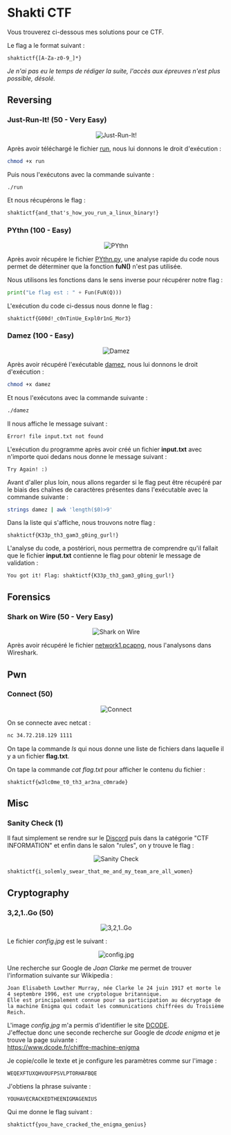 # Shakti CTF

Vous trouverez ci-dessous mes solutions pour ce CTF.  
  
Le flag a le format suivant :
```
shaktictf{[A-Za-z0-9_]*}
```

*Je n'ai pas eu le temps de rédiger la suite, l'accès aux épreuves n'est plus possible, désolé.*

## Reversing

### Just-Run-It! (50 - Very Easy)

<p align="center">
  <img src="https://github.com/Zyrfex/CTF/blob/main/2020/Shakti_CTF/Reversing/Just-Run-It!/Just-Run-It!.png" alt="Just-Run-It!" align="center">
</p>

Après avoir téléchargé le fichier [run](https://github.com/Zyrfex/CTF/raw/main/2020/Shakti_CTF/Reversing/Just-Run-It!/run), nous lui donnons le droit d'exécution :
```bash
chmod +x run
```

Puis nous l'exécutons avec la commande suivante :
```bash
./run
```

Et nous récupérons le flag :
```
shaktictf{and_that's_how_you_run_a_linux_binary!}
```

### PYthn (100 - Easy)

<p align="center">
  <img src="https://github.com/Zyrfex/CTF/raw/main/2020/Shakti_CTF/Reversing/PYthn/PYthn.png" alt="PYthn" align="center">
</p>

Après avoir récupére le fichier [PYthn.py](https://github.com/Zyrfex/CTF/raw/main/2020/Shakti_CTF/Reversing/PYthn/PYthn.py), une analyse rapide du code nous permet de déterminer que la fonction **fuN()** n'est pas utilisée.

Nous utilisons les fonctions dans le sens inverse pour récupérer notre flag :
```python
print("Le flag est : " + Fun(FuN(Q)))
```

L'exécution du code ci-dessus nous donne le flag :
```
shaktictf{G00d!_c0nTinUe_Expl0r1nG_Mor3}
```

### Damez (100 - Easy)

<p align="center">
  <img src="https://github.com/Zyrfex/CTF/raw/main/2020/Shakti_CTF/Reversing/Damez/Damez.png" alt="Damez" align="center">
</p>

Après avoir récupéré l'exécutable [damez](https://github.com/Zyrfex/CTF/raw/main/2020/Shakti_CTF/Reversing/Damez/damez), nous lui donnons le droit d'exécution :
```bash
chmod +x damez
```

Et nous l'exécutons avec la commande suivante :
```bash
./damez
```

Il nous affiche le message suivant :
```
Error! file input.txt not found
```

L'exécution du programme après avoir créé un fichier **input.txt** avec n'importe quoi dedans nous donne le message suivant :
```
Try Again! :)
```

Avant d'aller plus loin, nous allons regarder si le flag peut être récupéré par le biais des chaînes de caractères présentes dans l'exécutable avec la commande suivante :
```bash
strings damez | awk 'length($0)>9'
```

Dans la liste qui s'affiche, nous trouvons notre flag :
```
shaktictf{K33p_th3_gam3_g0ing_gurl!}
```

L'analyse du code, a postériori, nous permettra de comprendre qu'il fallait que le fichier **input.txt** contienne le flag pour obtenir le message de validation :
```
You got it! Flag: shaktictf{K33p_th3_gam3_g0ing_gurl!}
```

## Forensics

### Shark on Wire (50 - Very Easy)

<p align="center">
  <img src="https://github.com/Zyrfex/CTF/raw/main/2020/Shakti_CTF/Forensics/Shark%20on%20Wire/Shark%20on%20Wire.png" alt="Shark on Wire" align="center">
</p>

Après avoir récupéré le fichier [network1.pcapng](https://github.com/Zyrfex/CTF/raw/main/2020/Shakti_CTF/Forensics/Shark%20on%20Wire/network1.pcapng), nous l'analysons dans Wireshark.

## Pwn

### Connect (50)

<p align="center">
  <img src="https://github.com/Zyrfex/CTF/blob/main/2020/Shakti_CTF/images/connect.png" alt="Connect" align="center">
</p>

On se connecte avec netcat :
```bash
nc 34.72.218.129 1111
```

On tape la commande *ls* qui nous donne une liste de fichiers dans laquelle il y a un fichier **flag.txt**.

On tape la commande *cat flag.txt* pour afficher le contenu du fichier :
```
shaktictf{w3lc0me_t0_th3_ar3na_c0mrade}
```

## Misc

### Sanity Check (1)
Il faut simplement se rendre sur le [Discord](https://discord.gg/gEJUZwe9ju) puis dans la catégorie "CTF INFORMATION" et enfin dans le salon "rules", on y trouve le flag :

<p align="center">
  <img src="https://github.com/Zyrfex/CTF/blob/main/2020/Shakti_CTF/images/sanity_check.png" alt="Sanity Check" align="center">
</p>

```
shaktictf{i_solemly_swear_that_me_and_my_team_are_all_women}
```

## Cryptography

### 3,2,1..Go (50)

<p align="center">
  <img src="https://github.com/Zyrfex/CTF/blob/main/2020/Shakti_CTF/images/3_2_1_Go.png" alt="3,2,1..Go" align="center">
</p>

Le fichier *config.jpg* est le suivant :

<p align="center">
  <img src="https://github.com/Zyrfex/CTF/blob/main/2020/Shakti_CTF/images/config.jpg" alt="config.jpg" align="center">
</p>

Une recherche sur Google de *Joan Clarke* me permet de trouver l'information suivante sur Wikipedia :
```
Joan Elisabeth Lowther Murray, née Clarke le 24 juin 1917 et morte le 4 septembre 1996, est une cryptologue britannique.  
Elle est principalement connue pour sa participation au décryptage de la machine Enigma qui codait les communications chiffrées du Troisième Reich.
```

L'image *config.jpg* m'a permis d'identifier le site [DCODE](https://www.dcode.fr).  
J'effectue donc une seconde recherche sur Google de *dcode enigma* et je trouve la page suivante :  
https://www.dcode.fr/chiffre-machine-enigma

Je copie/colle le texte et je configure les paramètres comme sur l'image :
```
WEQEXFTUXQHVOUFPSVLPTORHAFBQE
```

J'obtiens la phrase suivante :
```
YOUHAVECRACKEDTHEENIGMAGENIUS
```

Qui me donne le flag suivant :
```
shaktictf{you_have_cracked_the_enigma_genius}
```
